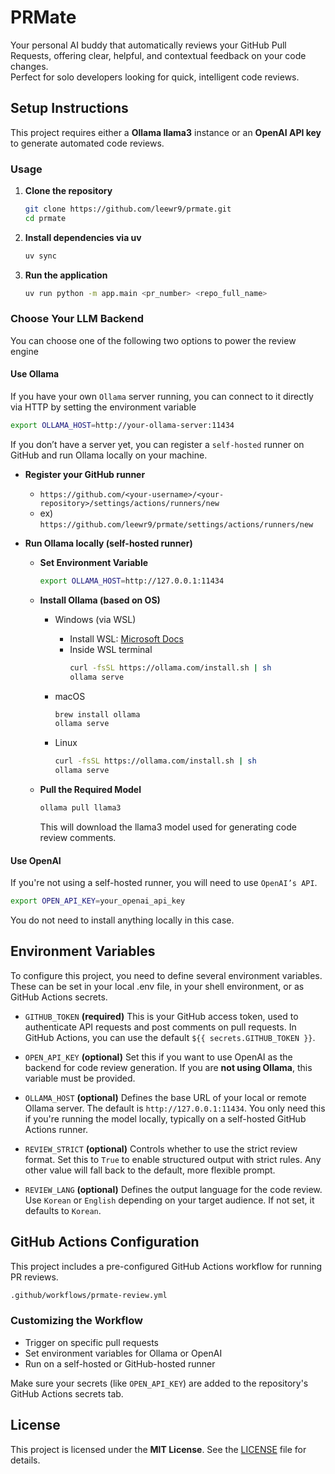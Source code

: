 # PRMate

Your personal AI buddy that automatically reviews your GitHub Pull Requests, offering clear, helpful, and contextual feedback on your code changes.  
Perfect for solo developers looking for quick, intelligent code reviews.


## Setup Instructions
This project requires either a **Ollama llama3** instance or an **OpenAI API key** to generate automated code reviews.

### Usage
1. **Clone the repository**
    ```bash
    git clone https://github.com/leewr9/prmate.git
    cd prmate
    ```

2. **Install dependencies via uv**
    ```bash
    uv sync
    ```

3. **Run the application**
    ```bash
    uv run python -m app.main <pr_number> <repo_full_name>
    ```

### Choose Your LLM Backend
You can choose one of the following two options to power the review engine

#### Use Ollama
If you have your own `Ollama` server running, you can connect to it directly via HTTP by setting the environment variable

```bash
export OLLAMA_HOST=http://your-ollama-server:11434
```

If you don’t have a server yet, you can register a `self-hosted` runner on GitHub and run Ollama locally on your machine.

- **Register your GitHub runner**
    - `https://github.com/<your-username>/<your-repository>/settings/actions/runners/new`
    - ex) `https://github.com/leewr9/prmate/settings/actions/runners/new`

- **Run Ollama locally (self-hosted runner)**
    - **Set Environment Variable**
        ```bash
        export OLLAMA_HOST=http://127.0.0.1:11434
        ```

    - **Install Ollama (based on OS)**
        - Windows (via WSL)
            - Install WSL: [Microsoft Docs](https://learn.microsoft.com/en-us/windows/wsl/install)
            - Inside WSL terminal
                ```bash
                curl -fsSL https://ollama.com/install.sh | sh
                ollama serve
                ```

        - macOS
            ```bash
            brew install ollama
            ollama serve
            ```

        - Linux
            ```bash
            curl -fsSL https://ollama.com/install.sh | sh
            ollama serve
            ```
    - **Pull the Required Model**
        ```bash
        ollama pull llama3
        ```
        This will download the llama3 model used for generating code review comments.

#### Use OpenAI
If you're not using a self-hosted runner, you will need to use `OpenAI’s API`.

```bash
export OPEN_API_KEY=your_openai_api_key
```
You do not need to install anything locally in this case.


## Environment Variables
To configure this project, you need to define several environment variables. These can be set in your local .env file, in your shell environment, or as GitHub Actions secrets.

- `GITHUB_TOKEN` **(required)**
This is your GitHub access token, used to authenticate API requests and post comments on pull requests.
In GitHub Actions, you can use the default `${{ secrets.GITHUB_TOKEN }}`.

- `OPEN_API_KEY` **(optional)**
Set this if you want to use OpenAI as the backend for code review generation.
If you are **not using Ollama**, this variable must be provided.

- `OLLAMA_HOST` **(optional)**
Defines the base URL of your local or remote Ollama server.
The default is `http://127.0.0.1:11434`.
You only need this if you're running the model locally, typically on a self-hosted GitHub Actions runner.

- `REVIEW_STRICT` **(optional)**
Controls whether to use the strict review format.
Set this to `True` to enable structured output with strict rules.
Any other value will fall back to the default, more flexible prompt.

- `REVIEW_LANG` **(optional)**
Defines the output language for the code review.
Use `Korean` or `English` depending on your target audience.
If not set, it defaults to `Korean`.


## GitHub Actions Configuration
This project includes a pre-configured GitHub Actions workflow for running PR reviews.

```bash
.github/workflows/prmate-review.yml   
```

### Customizing the Workflow
- Trigger on specific pull requests
- Set environment variables for Ollama or OpenAI
- Run on a self-hosted or GitHub-hosted runner

Make sure your secrets (like `OPEN_API_KEY`) are added to the repository's GitHub Actions secrets tab.


## License  
This project is licensed under the **MIT License**. See the [LICENSE](LICENSE) file for details.  
